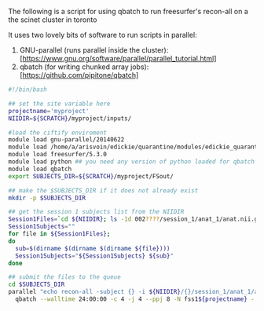 The following is a script for using qbatch to run freesurfer's recon-all on a the scinet cluster in toronto

It uses two lovely bits of software to run scripts in parallel:

1. GNU-parallel (runs parallel inside the cluster):[https://www.gnu.org/software/parallel/parallel_tutorial.html]
2. qbatch (for writing chunked array jobs): [https://github.com/pipitone/qbatch]


```sh
#!/bin/bash

## set the site variable here
projectname='myproject'
NIIDIR=${SCRATCH}/myproject/inputs/

#load the ciftify enviroment
module load gnu-parallel/20140622
module load /home/a/arisvoin/edickie/quarantine/modules/edickie_quarantine
module load freesurfer/5.3.0
module load python ## you need any version of python loaded for qbatch to work
module load qbatch
export SUBJECTS_DIR=${SCRATCH}/myproject/FSout/

## make the $SUBJECTS_DIR if it does not already exist
mkdir -p $SUBJECTS_DIR

## get the session 1 subjects list from the NIIDIR
Session1Files=`cd ${NIIDIR}; ls -1d 002????/session_1/anat_1/anat.nii.gz`
Session1Subjects=""
for file in ${Session1Files}; 
do 
  sub=$(dirname $(dirname $(dirname ${file}))) 
  Session1Subjects="${Session1Subjects} ${sub}" 
done

## submit the files to the queue
cd $SUBJECTS_DIR
parallel "echo recon-all -subject {} -i ${NIIDIR}/{}/session_1/anat_1/anat.nii.gz -sd ${SUBJECTS_DIR} -all" ::: ${Session1Subjects} | \
  qbatch --walltime 24:00:00 -c 4 -j 4 --ppj 8 -N fss1${projectname} -
```